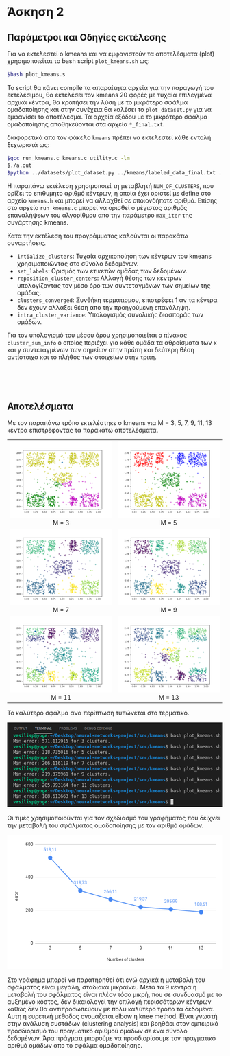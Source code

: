 # **Άσκηση 2**

## Παράμετροι και Οδηγίες εκτέλεσης

Για να εκτελεστεί ο kmeans και να εμφανιστούν τα
αποτελέσματα (plot) χρησιμοποιείται το bash script
`plot_kmeans.sh`
ως:

```bash
$bash plot_kmeans.s
```

To script θα κάνει compile τα απαραίτητα αρχεία για
την παραγωγή του εκτελέσιμου, θα εκτελέσει τον kmeans 20 φορές με τυχαία
επιλεγμένα αρχικά κέντρα, θα κρατήσει την λύση με το μικρότερο σφάλμα
ομαδοποίησης και στην συνέχεια θα καλέσει το `plot_dataset.py` για να
εμφανίσει το αποτέλεσμα. Τα αρχεία εξόδου με το μικρότερο σφάλμα ομαδοποίησης
αποθηκεύονται στα αρχεία `*_final.txt`.

διαφορετικά απο τον φάκελο `kmeans` πρέπει να εκτελεστεί κάθε εντολή ξεχωριστά ως:

```bash
$gcc run_kmeans.c kmeans.c utility.c -lm
$./a.out
$python ../datasets/plot_dataset.py ../kmeans/labeled_data_final.txt ../kmeans/kmeans_clusters_final.txt
```

Η παραπάνω εκτέλεση χρησιμοποιεί τη μεταβλητή `NUM_OF_CLUSTERS`, που
ορίζει το επιθυμητο αριθμό κέντρων, η οποία έχει οριστεί με define στο
αρχείο `kmeans.h` και μπορεί να αλλαχθεί σε οποιονδήποτε αριθμό. Επίσης
στο αρχείο `run_kmeans.c` μπορεί να ορισθεί ο μέγιστος αριθμός
επαναλήψεων του αλγορίθμου απο την παράμετρο `max_iter` της συνάρτησης
kmeans.

Κατα την εκτέλεση του προγράμματος καλούνται οι παρακάτω συναρτήσεις.

+ `intialize_clusters`: Τυχαία αρχικοποίηση των κέντρων του kmeans
  χρησιμοποιώντας στο σύνολο δεδομένων.
+ `set_labels`: Ορισμός των ετικετών ομάδας των δεδομένων.
+ `reposition_cluster_centers`: Αλλαγή θέσης των κέντρων υπολογίζοντας τον μέσο
  όρο των συντεταγμένων των σημείων της ομάδας.
+ `clusters_converged`: Συνθήκη τερματισμου, επιστρέφει 1 αν τα κέντρα δεν έχουν
  αλλαξει θέση απο την προηγούμενη επανάληψη.
+ `intra_cluster_variance`: Υπολογισμός συνολικής διασποράς των ομάδων.

Για τον υπολογισμό του μέσου όρου χρησιμοποιείται ο πίνακας `cluster_sum_info`
ο οποίος περιέχει για κάθε ομάδα τα αθροίσματα των x και y συντεταγμένων των
σημείων στην πρώτη και δεύτερη θέση αντίστοιχα και το πλήθος των στοιχείων στην
τριτη.

</br>
</br>
</br>

## Αποτελέσματα

Με τον παραπάνω τρόπο εκτελέστηκε ο kmeans για Μ = 3, 5, 7, 9, 11, 13 κέντρα
επιστρέφοντας τα παρακάτω αποτελέσματα.

|                                          |                                          |
| :--------------------------------------: | :--------------------------------------: |
|  ![kmeans3](images/kmeans_3.png) M = 3   |  ![kmeans5](images/kmeans_5.png) M = 5   |
|  ![kmeans7](images/kmeans_7.png) M = 7   |  ![kmeans9](images/kmeans_9.png) M = 9   |
| ![kmeans11](images/kmeans_11.png) M = 11 | ![kmeans13](images/kmeans_13.png) M = 13 |

Το καλύτερο σφάλμα ανα περίπτωση τυπώνεται στο τερματικό.

![min-values](images/plot_min_values.png)

Οι τιμές
χρησιμοποιούνται για τον σχεδιασμό του γραφήματος που δείχνει την μεταβολή
του σφάλματος ομαδοποίησης με τον αριθμό ομάδων.

![elbow-method](images/chart.png)

Στο γράφημα μπορεί να παρατηρηθεί ότι ενώ αρχικά η μεταβολή του σφάλματος είναι
μεγάλη, σταδιακά μικραίνει. Μετά τα 9 κεντρα η μεταβολή του σφάλματος είναι
πλέον τόσο μικρή, που σε συνδυασμό με το αυξημένο κόστος, δεν
δικαιολογεί την επιλογή περισσότερων κέντρων καθώς δεν θα αντιπροσωπεύουν
με πολυ καλύτερο τρόπο τα δεδομένα. Αυτη η ευρετική μέθοδος ονομάζεται elbow η
knee method. Είναι γνωστή στην ανάλυση συστάδων (clustering analysis) και βοηθάει
στον εμπειρικό προσδιορισμό του πραγματικό αριθμού ομάδων σε ένα σύνολο
δεδομένων. Άρα πράγματι μπορούμε να προσδιορίσουμε τον πραγματικό αριθμό ομάδων
απο το σφάλμα ομαδοποίησης.
